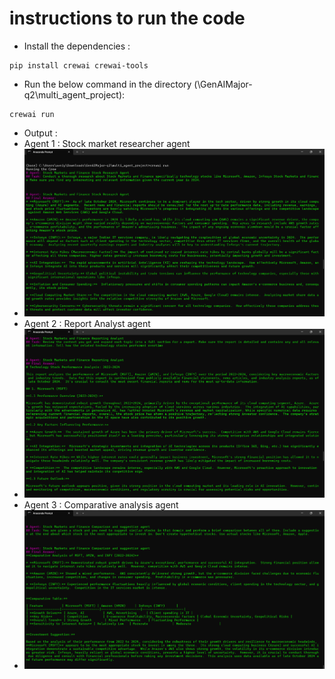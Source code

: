 # instructions to run the code 

* Install the dependencies :
```
pip install crewai crewai-tools
```
* Run the below command in the directory (\GenAIMajor-q2\multi_agent_project):
```
crewai run
```
* Output :
* Agent 1 : Stock market researcher agent
* ![](GenAIMajor-q2/1.png)
* Agent 2 : Report Analyst agent
* ![](GenAIMajor-q2/2.png)
* Agent 3 : Comparative analysis agent
* ![](GenAIMajor-q2/3.png)
